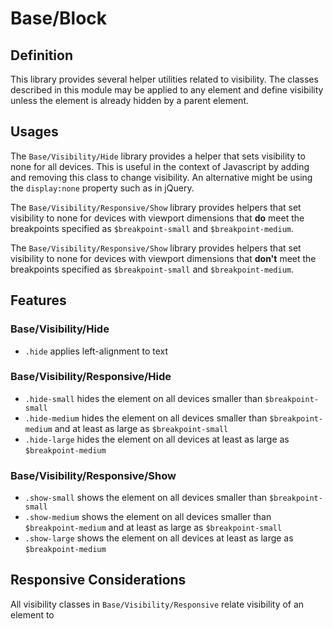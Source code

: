 # Base/Block

## Definition

This library provides several helper utilities related to visibility. The
classes described in this module may be applied to any element and define
visibility unless the element is already hidden by a parent element.

## Usages

The `Base/Visibility/Hide` library provides a helper that sets visibility to
none for all devices. This is useful in the context of Javascript by adding and
removing this class to change visibility. An alternative might be using the
`display:none` property such as in jQuery.

The `Base/Visibility/Responsive/Show` library provides helpers that set visibility
to none for devices with viewport dimensions that **do** meet the breakpoints
specified as `$breakpoint-small` and `$breakpoint-medium`.

The `Base/Visibility/Responsive/Show` library provides helpers that set visibility
to none for devices with viewport dimensions that **don't** meet the breakpoints
specified as `$breakpoint-small` and `$breakpoint-medium`.

## Features

### Base/Visibility/Hide

* `.hide` applies left-alignment to text

### Base/Visibility/Responsive/Hide

* `.hide-small` hides the element on all devices smaller than 
`$breakpoint-small`
* `.hide-medium` hides the element on all devices smaller than 
`$breakpoint-medium` and at least as large as `$breakpoint-small`
* `.hide-large` hides the element on all devices at least as large as 
`$breakpoint-medium`

### Base/Visibility/Responsive/Show

* `.show-small` shows the element on all devices smaller than 
`$breakpoint-small`
* `.show-medium` shows the element on all devices smaller than 
`$breakpoint-medium` and at least as large as `$breakpoint-small`
* `.show-large` shows the element on all devices at least as large as 
`$breakpoint-medium`

## Responsive Considerations

All visibility classes in `Base/Visibility/Responsive` relate visibility of an
element to 